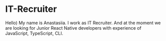 # IT-Recruiter
Hello) My name is Anastasiia. I work as IT Recruiter. And at the moment we are looking for Junior React Native developers with experience of JavaScript, TypeScript, CLI. 
